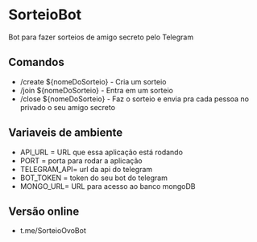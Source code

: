 # SorteioBot

Bot para fazer sorteios de amigo secreto pelo Telegram

## Comandos

- /create ${nomeDoSorteio} - Cria um sorteio
- /join ${nomeDoSorteio} - Entra em um sorteio
- /close ${nomeDoSorteio} - Faz o sorteio e envia pra cada pessoa no privado o seu amigo secreto

## Variaveis de ambiente

- API_URL = URL que essa aplicação está rodando
- PORT = porta para rodar a aplicação
- TELEGRAM_API= url da api do telegram
- BOT_TOKEN = token do seu bot do telegram
- MONGO_URL= URL para acesso ao banco mongoDB

## Versão online

- t.me/SorteioOvoBot
